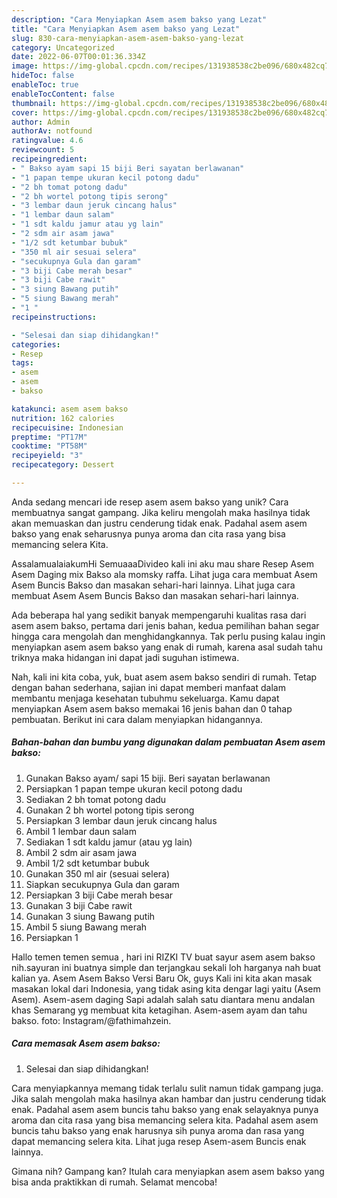 ```yaml
---
description: "Cara Menyiapkan Asem asem bakso yang Lezat"
title: "Cara Menyiapkan Asem asem bakso yang Lezat"
slug: 830-cara-menyiapkan-asem-asem-bakso-yang-lezat
category: Uncategorized
date: 2022-06-07T00:01:36.334Z
image: https://img-global.cpcdn.com/recipes/131938538c2be096/680x482cq70/asem-asem-bakso-foto-resep-utama.jpg
hideToc: false
enableToc: true
enableTocContent: false
thumbnail: https://img-global.cpcdn.com/recipes/131938538c2be096/680x482cq70/asem-asem-bakso-foto-resep-utama.jpg
cover: https://img-global.cpcdn.com/recipes/131938538c2be096/680x482cq70/asem-asem-bakso-foto-resep-utama.jpg
author: Admin
authorAv: notfound
ratingvalue: 4.6
reviewcount: 5
recipeingredient:
- " Bakso ayam sapi 15 biji Beri sayatan berlawanan"
- "1 papan tempe ukuran kecil potong dadu"
- "2 bh tomat potong dadu"
- "2 bh wortel potong tipis serong"
- "3 lembar daun jeruk cincang halus"
- "1 lembar daun salam"
- "1 sdt kaldu jamur atau yg lain"
- "2 sdm air asam jawa"
- "1/2 sdt ketumbar bubuk"
- "350 ml air sesuai selera"
- "secukupnya Gula dan garam"
- "3 biji Cabe merah besar"
- "3 biji Cabe rawit"
- "3 siung Bawang putih"
- "5 siung Bawang merah"
- "1 "
recipeinstructions:

- "Selesai dan siap dihidangkan!"
categories:
- Resep
tags:
- asem
- asem
- bakso

katakunci: asem asem bakso 
nutrition: 162 calories
recipecuisine: Indonesian
preptime: "PT17M"
cooktime: "PT58M"
recipeyield: "3"
recipecategory: Dessert

---
```





Anda sedang mencari ide resep asem asem bakso yang unik? Cara membuatnya sangat gampang. Jika keliru mengolah maka hasilnya tidak akan memuaskan dan justru cenderung tidak enak. Padahal asem asem bakso yang enak seharusnya punya aroma dan cita rasa yang bisa memancing selera Kita.





AssalamualaiakumHi SemuaaaDivideo kali ini aku mau share Resep Asem Asem Daging mix Bakso ala momsky raffa. Lihat juga cara membuat Asem Asem Buncis Bakso dan masakan sehari-hari lainnya. Lihat juga cara membuat Asem Asem Buncis Bakso dan masakan sehari-hari lainnya.

Ada beberapa hal yang sedikit banyak mempengaruhi kualitas rasa dari asem asem bakso, pertama dari jenis bahan, kedua pemilihan bahan segar hingga cara mengolah dan menghidangkannya. Tak perlu pusing kalau ingin menyiapkan asem asem bakso yang enak di rumah, karena asal sudah tahu triknya maka hidangan ini dapat jadi suguhan istimewa.






Nah, kali ini kita coba, yuk, buat asem asem bakso sendiri di rumah. Tetap dengan bahan sederhana, sajian ini dapat memberi manfaat dalam membantu menjaga kesehatan tubuhmu sekeluarga. Kamu dapat menyiapkan Asem asem bakso memakai 16 jenis bahan dan 0 tahap pembuatan. Berikut ini cara dalam menyiapkan hidangannya.

<!--inarticleads1-->

##### Bahan-bahan dan bumbu yang digunakan dalam pembuatan Asem asem bakso:

1. Gunakan  Bakso ayam/ sapi 15 biji. Beri sayatan berlawanan
1. Persiapkan 1 papan tempe ukuran kecil potong dadu
1. Sediakan 2 bh tomat potong dadu
1. Gunakan 2 bh wortel potong tipis serong
1. Persiapkan 3 lembar daun jeruk cincang halus
1. Ambil 1 lembar daun salam
1. Sediakan 1 sdt kaldu jamur (atau yg lain)
1. Ambil 2 sdm air asam jawa
1. Ambil 1/2 sdt ketumbar bubuk
1. Gunakan 350 ml air (sesuai selera)
1. Siapkan secukupnya Gula dan garam
1. Persiapkan 3 biji Cabe merah besar
1. Gunakan 3 biji Cabe rawit
1. Gunakan 3 siung Bawang putih
1. Ambil 5 siung Bawang merah
1. Persiapkan 1 


Hallo temen temen semua , hari ini RIZKI TV buat sayur asem asem bakso nih.sayuran ini buatnya simple dan terjangkau sekali loh harganya nah buat kalian ya. Asem Asem Bakso Versi Baru Ok, guys Kali ini kita akan masak masakan lokal dari Indonesia, yang tidak asing kita dengar lagi yaitu (Asem Asem). Asem-asem daging Sapi adalah salah satu diantara menu andalan khas Semarang yg membuat kita ketagihan. Asem-asem ayam dan tahu bakso. foto: Instagram/@fathimahzein. 

<!--inarticleads2-->

##### Cara memasak Asem asem bakso:


1. Selesai dan siap dihidangkan!

Cara menyiapkannya memang tidak terlalu sulit namun tidak gampang juga. Jika salah mengolah maka hasilnya akan hambar dan justru cenderung tidak enak. Padahal asem asem buncis tahu bakso yang enak selayaknya punya aroma dan cita rasa yang bisa memancing selera kita. Padahal asem asem buncis tahu bakso yang enak harusnya sih punya aroma dan rasa yang dapat memancing selera kita. Lihat juga resep Asem-asem Buncis enak lainnya. 

Gimana nih? Gampang kan? Itulah cara menyiapkan asem asem bakso yang bisa anda praktikkan di rumah. Selamat mencoba!
